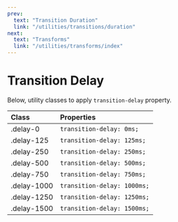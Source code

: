 ```yaml
---
prev:
  text: "Transition Duration"
  link: "/utilities/transitions/duration"
next:
  text: "Transforms"
  link: "/utilities/transforms/index"
---
```


# Transition Delay

Below, utility classes to apply `transition-delay` property.

| Class       | Properties                  |
| :---------- | :-------------------------- |
| .delay-0    | `transition-delay: 0ms;`    |
| .delay-125  | `transition-delay: 125ms;`  |
| .delay-250  | `transition-delay: 250ms;`  |
| .delay-500  | `transition-delay: 500ms;`  |
| .delay-750  | `transition-delay: 750ms;`  |
| .delay-1000 | `transition-delay: 1000ms;` |
| .delay-1250 | `transition-delay: 1250ms;` |
| .delay-1500 | `transition-delay: 1500ms;` |
